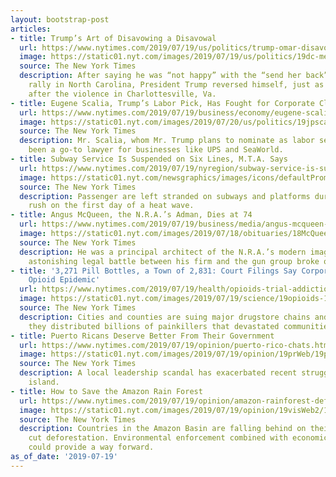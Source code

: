 ```yaml
---
layout: bootstrap-post
articles:
- title: Trump’s Art of Disavowing a Disavowal
  url: https://www.nytimes.com/2019/07/19/us/politics/trump-omar-disavowel.html
  image: https://static01.nyt.com/images/2019/07/19/us/politics/19dc-memo/19dc-memo-facebookJumbo.jpg
  source: The New York Times
  description: After saying he was “not happy” with the “send her back” chant at his
    rally in North Carolina, President Trump reversed himself, just as he did in 2017
    after the violence in Charlottesville, Va.
- title: Eugene Scalia, Trump’s Labor Pick, Has Fought for Corporate Clients
  url: https://www.nytimes.com/2019/07/19/business/economy/eugene-scalia-labor-lawsuits.html
  image: https://static01.nyt.com/images/2019/07/20/us/politics/19jpscalia-print/18dc-labor1-facebookJumbo.jpg
  source: The New York Times
  description: Mr. Scalia, whom Mr. Trump plans to nominate as labor secretary, has
    been a go-to lawyer for businesses like UPS and SeaWorld.
- title: Subway Service Is Suspended on Six Lines, M.T.A. Says
  url: https://www.nytimes.com/2019/07/19/nyregion/subway-service-is-suspended-on-six-lines-mta-says.html
  image: https://static01.nyt.com/newsgraphics/images/icons/defaultPromoCrop.png
  source: The New York Times
  description: Passenger are left stranded on subways and platforms during the evening
    rush on the first day of a heat wave.
- title: Angus McQueen, the N.R.A.’s Adman, Dies at 74
  url: https://www.nytimes.com/2019/07/19/business/media/angus-mcqueen-dead.html
  image: https://static01.nyt.com/images/2019/07/18/obituaries/18McQueen/merlin_158076957_2ce2f484-0bd0-4b4d-8cf1-86c676e9ae00-facebookJumbo.jpg
  source: The New York Times
  description: He was a principal architect of the N.R.A.’s modern image, until an
    astonishing legal battle between his firm and the gun group broke out.
- title: '3,271 Pill Bottles, a Town of 2,831: Court Filings Say Corporations Fed
    Opioid Epidemic'
  url: https://www.nytimes.com/2019/07/19/health/opioids-trial-addiction-drugstores.html
  image: https://static01.nyt.com/images/2019/07/19/science/19opioids-13/merlin_140461197_556b7494-8b49-4f7a-b661-a4ad9bc4e475-facebookJumbo.jpg
  source: The New York Times
  description: Cities and counties are suing major drugstore chains and Walmart, contending
    they distributed billions of painkillers that devastated communities.
- title: Puerto Ricans Deserve Better From Their Government
  url: https://www.nytimes.com/2019/07/19/opinion/puerto-rico-chats.html
  image: https://static01.nyt.com/images/2019/07/19/opinion/19prWeb/19prWeb-facebookJumbo.jpg
  source: The New York Times
  description: A local leadership scandal has exacerbated recent struggles on the
    island.
- title: How to Save the Amazon Rain Forest
  url: https://www.nytimes.com/2019/07/19/opinion/amazon-rainforest-deforestation.html
  image: https://static01.nyt.com/images/2019/07/19/opinion/19visWeb2/19visWeb2-facebookJumbo.jpg
  source: The New York Times
  description: Countries in the Amazon Basin are falling behind on their targets to
    cut deforestation. Environmental enforcement combined with economic incentives
    could provide a way forward.
as_of_date: '2019-07-19'
---
```


